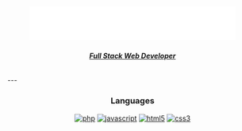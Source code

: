 <p align="center">
  <img style="width:26rem; height:auto" src="https://raw.githubusercontent.com/shaynendradika/shaynendradika/main/logo.png"/>
</p>
<h6 align="center"><u><b>Full Stack Web Developer</b></u></h6>
---

<h3 align="center">Languages</h3>
<p align="center">
  <a href="#" target="_blank"><img src="https://img.shields.io/badge/PHP-474A8A.svg?style=for-the-badge&logo=c&logoColor=white" alt="php"/></a>
  <a href="#" target="_blank"><img src="https://img.shields.io/badge/Javascript-F7DF1E.svg?style=for-the-badge&logo=javascript&logoColor=black" alt="javascript"/></a>
  <a href="#" target="_blank"><img src="https://img.shields.io/badge/html-E34F26.svg?style=for-the-badge&logo=html5&logoColor=white" alt="html5"/></a>
  <a href="#" target="_blank"><img src="https://img.shields.io/badge/css-1572B6.svg?style=for-the-badge&logo=css3&logoColor=white" alt="css3"/></a>
</p>
